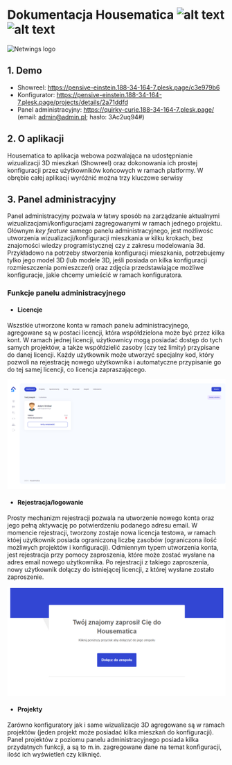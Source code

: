 # Dokumentacja Housematica ![alt text](https://img.shields.io/badge/Aplikacja-1.0-blue) ![alt text](https://img.shields.io/badge/Dokumentacja-1.2-green)
![Netwings logo](https://zapodaj.net/images/ddf4cb1cd56a0.png)


## 1. Demo
 - Showreel: https://pensive-einstein.188-34-164-7.plesk.page/c3e979b6
 - Konfigurator: https://pensive-einstein.188-34-164-7.plesk.page/projects/details/2a71ddfd
 - Panel administracyjny: https://quirky-curie.188-34-164-7.plesk.page/ (email: admin@admin.pl; hasło: 3Ac2uq94#)


## 2. O aplikacji
Housematica to aplikacja webowa pozwalająca na udostępnianie wizualizacji 3D mieszkań (Showreel) oraz dokonowania ich prostej konfiguracji przez użytkowników końcowych w ramach platformy. W obrębie całej aplikacji wyróżnić można trzy kluczowe serwisy

## 3. Panel administracyjny
Panel administracyjny pozwala w łatwy sposób na zarządzanie aktualnymi wizualizacjami/konfiguracjami zagregowanymi w ramach jednego projektu. Głównym *key feature* samego panelu administracyjnego, jest możliwośc utworzenia wizualizacji/konfiguracji mieszkania w kilku krokach, bez znajomości wiedzy programistycznej czy z zakresu modelowania 3d. Przykładowo na potrzeby stworzenia konfiguracji mieszkania, potrzebujemy tylko jego model 3D (lub modele 3D, jeśli posiada on kilka konfiguracji rozmieszczenia pomieszczeń) oraz zdjęcia przedstawiające możliwe konfiguracje, jakie chcemy umieścić w ramach konfiguratora.

### Funkcje panelu administracyjnego
 - #### Licencje
Wszstkie utworzone konta w ramach panelu administracyjnego, agregowane są w postaci licencji, która współdzielona może być przez kilka kont. W ramach jednej licencji, użytkownicy mogą posiadać dostęp do tych samych projektów, a także współdzielić zasoby (czy też limity) przypisane do danej licencji. Każdy użytkownik może utworzyć specjalny kod, który pozwoli na rejestrację nowego użytkownika i automatyczne przypisanie go do tej samej licencji, co licencja zapraszającego.

![Netwings logo](https://github.com/awrobel196/Housematica/blob/main/Housematica/Shots/s1.PNG?raw=true)


 - #### Rejestracja/logowanie
Prosty mechanizm rejestracji pozwala na utworzenie nowego konta oraz jego pełną aktywację po potwierdzeniu podanego adresu email. W momencie rejestracji, tworzony zostaje nowa licencja testowa, w ramach któej użytkownik posiada ograniczoną liczbę zasobów (ograniczona ilość możliwych projektów i konfiguracji). Odmiennym typem utworzenia konta, jest rejestracja przy pomocy zaproszenia, które może zostać wysłane na adres email nowego użytkownika. Po rejestracji z takiego zaproszenia, nowy użytkownik dołączy do istniejącej licencji, z której wysłane zostało zaproszenie.

![Netwings logo](https://github.com/awrobel196/Housematica/blob/main/Housematica/Shots/s2.PNG?raw=true)


 - #### Projekty
Zarówno konfiguratory jak i same wizualizacje 3D agregowane są w ramach projektów (jeden projekt może posiadać kilka mieszkań do konfiguracji). Panel projektów z poziomu panelu administracyjnego posiada kilka przydatnych funkcji, a są to m.in. zagregowane dane na temat konfiguracji, ilość ich wyświetleń czy kliknięć. 
